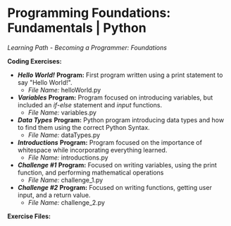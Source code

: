 # Programming Foundations: Fundamentals | Python 
*Learning Path - Becoming a Programmer: Foundations* 

**Coding Exercises:** 
- ***Hello World!*** **Program:** First program written using a print statement to say "Hello World!".
    - *File Name:* helloWorld.py
- ***Variables*** **Program:** Program focused on introducing variables, but included an *if-else* statement and *input* functions.
    - *File Name:* variables.py
- ***Data Types*** **Program:** Python program introducing data types and how to find them using the correct Python Syntax.  
    - *File Name:* dataTypes.py
- ***Introductions*** **Program:** Program focused on the importance of whitespace while incorporating everything learned. 
    - *File Name:* introductions.py
- ***Challenge #1*** **Program:** Focused on writing variables, using the print function, and performing mathematical operations 
    - *File Name:* challenge_1.py
- ***Challenge #2*** **Program:** Focused on writing functions, getting user input, and a return value. 
    - *File Name:* challenge_2.py

**Exercise Files:**
